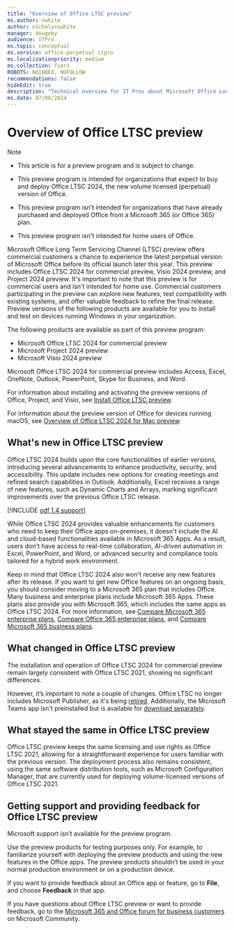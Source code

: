```yaml
---
title: "Overview of Office LTSC preview"
ms.author: nwhite
author: nicholasswhite
manager: dougeby
audience: ITPro
ms.topic: conceptual
ms.service: office-perpetual-itpro
ms.localizationpriority: medium
ms.collection: Tier1
ROBOTS: NOINDEX, NOFOLLOW
recommendations: false
hideEdit: true
description: "Technical overview for IT Pros about Microsoft Office Long Term Servicing Channel(LTSC) preview"
ms.date: 07/08/2024
---
```


# Overview of Office LTSC preview

> [!NOTE]
> - This article is for a preview program and is subject to change.
>
> - This preview program is intended for organizations that expect to buy and deploy Office LTSC 2024, the new volume licensed (perpetual) version of Office.
>
> - This preview program isn’t intended for organizations that have already purchased and deployed Office from a Microsoft 365 (or Office 365) plan.
>
> - This preview program isn't intended for home users of Office.

Microsoft Office Long Term Servicing Channel (LTSC) preview offers commercial customers a chance to experience the latest perpetual version of Microsoft Office before its official launch later this year. This preview includes Office LTSC 2024 for commercial preview, Visio 2024 preview, and Project 2024 preview. It's important to note that this preview is for commercial users and isn't intended for home use. Commercial customers participating in the preview can explore new features, test compatibility with existing systems, and offer valuable feedback to refine the final release.
Preview versions of the following products are available for you to install and test on devices running Windows in your organization.

The following products are available as part of this preview program:

- Microsoft Office LTSC 2024 for commercial preview
- Microsoft Project 2024 preview
- Microsoft Visio 2024 preview

Microsoft Office LTSC 2024 for commercial preview includes Access, Excel, OneNote, Outlook, PowerPoint, Skype for Business, and Word.

For information about installing and activating the preview versions of Office, Project, and Visio, see [Install Office LTSC preview](install-ltsc-preview.md).

For information about the preview version of Office for devices running macOS, see [Overview of Office LTSC 2024 for Mac preview](overview-mac-preview.md).

## What's new in Office LTSC preview

Office LTSC 2024 builds upon the core functionalities of earlier versions, introducing several advancements to enhance productivity, security, and accessibility. This update includes new options for creating meetings and refined search capabilities in Outlook. Additionally, Excel receives a range of new features, such as Dynamic Charts and Arrays, marking significant improvements over the previous Office LTSC release. 

<!--Using include for odf 1.4 support-->
[!INCLUDE [odf 1.4 support](../includes/odf-1-4-support-office-ltsc-preview.md)]

While Office LTSC 2024 provides valuable enhancements for customers who need to keep their Office apps on-premises, it doesn't include the AI and cloud-based functionalities available in Microsoft 365 Apps. As a result, users don't have access to real-time collaboration, AI-driven automation in Excel, PowerPoint, and Word, or advanced security and compliance tools tailored for a hybrid work environment.

Keep in mind that Office LTSC 2024 also won't receive any new features after its release. If you want to get new Office features on an ongoing basis, you should consider moving to a Microsoft 365 plan that includes Office. Many business and enterprise plans include Microsoft 365 Apps. These plans also provide you with Microsoft 365, which includes the same apps as Office LTSC 2024. For more information, see [Compare Microsoft 365 enterprise plans](https://www.microsoft.com/microsoft-365/compare-microsoft-365-enterprise-plans), [Compare Office 365 enterprise plans](https://www.microsoft.com/microsoft-365/enterprise/compare-office-365-plans), and [Compare Microsoft 365 business plans](https://www.microsoft.com/microsoft-365/business/compare-all-microsoft-365-business-products).

## What changed in Office LTSC preview

The installation and operation of Office LTSC 2024 for commercial preview remain largely consistent with Office LTSC 2021, showing no significant differences.

However, it’s important to note a couple of changes. Office LTSC no longer includes Microsoft Publisher, as it's being [retired](https://support.microsoft.com/office/microsoft-publisher-will-no-longer-be-supported-after-october-2026-ee6302a2-4bc7-4841-babf-8e9be3acbfd7). Additionally, the Microsoft Teams app isn't preinstalled but is available for [download separately](https://www.microsoft.com/microsoft-teams/download-app#download-for-desktop).  

## What stayed the same in Office LTSC preview

Office LTSC preview keeps the same licensing and use rights as Office LTSC 2021, allowing for a straightforward experience for users familiar with the previous version. The deployment process also remains consistent, using the same software distribution tools, such as Microsoft Configuration Manager, that are currently used for deploying volume-licensed versions of Office LTSC 2021. 

## Getting support and providing feedback for Office LTSC preview

Microsoft support isn’t available for the preview program.

Use the preview products for testing purposes only. For example, to familiarize yourself with deploying the preview products and using the new features in the Office apps. The preview products shouldn’t be used in your normal production environment or on a production device.

If you want to provide feedback about an Office app or feature, go to **File**, and choose **Feedback** in that app.

If you have questions about Office LTSC preview or want to provide feedback, go to the [Microsoft 365 and Office forum for business customers](https://answers.microsoft.com/lang/msoffice/forum/msoffice_OfB) on Microsoft Community.